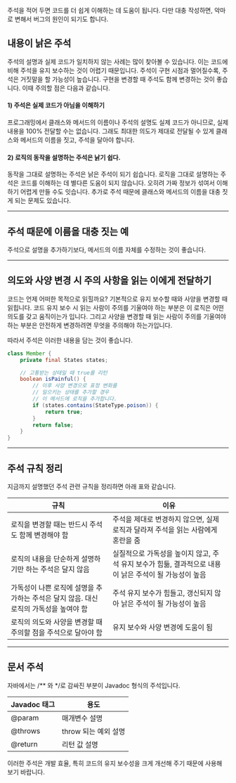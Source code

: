 
주석을 적어 두면 코드를 더 쉽게 이해하는 데 도움이 됩니다. 다만 대충 작성하면, 악마로 변해서 버그의 원인이 되기도 합니다.

## 내용이 낡은 주석

주석의 설명과 실제 코드가 일치하지 않는 사례는 많이 찾아볼 수 있습니다. 이는 코드에 비해 주석을 유지 보수하는 것이 어렵기 때문입니다.
주석이 구현 시점과 멀어질수록, 주석은 거짓말을 할 가능성이 높습니다.
구현을 변경할 때 주석도 함께 변경하는 것이 좋습니다. 이때 주의할 점은 다음과 같습니다.

#### 1) 주석은 실제 코드가 아님을 이해하기

프로그래밍에서 클래스와 메서드의 이름이나 주석의 설명도 실제 코드가 아니므로, 실제 내용을 100% 전달할 수는 없습니다. 그래도 최대한 의도가 제대로 전달될 수 있게 클래스와 메서드의 이름을 짓고, 주석을 달아야 합니다.

#### 2) 로직의 동작을 설명하는 주석은 낡기 쉽다.

동작을 그대로 설명하는 주석은 낡은 주석이 되기 쉽습니다. 로직을 그대로 설명하는 주석은 코드를 이해하는 데 별다른 도움이 되지 않습니다. 오히려 가짜 정보가 섞여서 이해하기 어렵게 만들 수도 잇습니다. 추가로 주석 때문에 클래스와 메서드의 이름을 대충 짓게 되는 문제도 있습니다.


---

## 주석 때문에 이름을 대충 짓는 예

주석으로 설명을 추가하기보다, 메서드의 이름 자체를 수정하는 것이 좋습니다.


---

## 의도와 사양 변경 시 주의 사항을 읽는 이에게 전달하기

코드는 언제 어떠한 목적으로 읽힐까요? 기본적으로 유지 보수할 때와 사양을 변경할 때 읽힙니다.
코드 유지 보수 시 읽는 사람이 주의를 기울여야 하는 부분은 이 로직은 어떤 의도를 갖고 움직이는가 입니다. 그리고 사양을 변경할 때 읽는 사람이 주의를 기울여야 하는 부분은 안전하게 변경하려면 무엇을 주의해야 하는가입니다.

따라서 주석은 이러한 내용을 담는 것이 좋습니다.

```java
class Member {
	private final States states;

	// 고통받는 상태일 때 true를 리턴
	boolean isPainful() {
		// 이후 사양 변경으로 표정 변화를
		// 일으키는 상태를 추가할 경우
		// 이 메서드에 로직을 추가합니다.
		if (states.contains(StateType.poison)) {
			return true;
		}
		return false;
	}
}
```


---

## 주석 규칙 정리

지금까지 설명했던 주석 관련 규칙을 정리하면 아래 표와 같습니다.

| 규칙                                                                                  | 이유                                                          |
| ------------------------------------------------------------------------------------- | ------------------------------------------------------------------------------------------------------ |
| 로직을 변경할 때는 반드시 주석도 함께 변경해야 함                                     | 주석을 제대로 변경하지 않으면, 실제 로직과 달라져 주석을 읽는 사람에게 혼란을 줌              |
| 로직의 내용을 단순하게 설명하기만 하는 주석은 달지 않음                               | 실질적으로 가독성을 높이지 않고, 주석 유지 보수가 힘듦, 결과적으로 내용이 낡은 주석이 될 가능성이 높음 |
| 가독성이 나쁜 로직에 설명을 추가하는 주석은 달지 않음. 대신 로직의 가독성을 높여야 함 | 주석 유지 보수가 힘들고, 갱신되지 않아 낡은 주석이 될 가능성이 높음                     |
| 로직의 의도와 사양을 변경할 때 주의할 점을 주석으로 달아야 함                         | 유지 보수와 사양 변경에 도움이 됨                                         |


---

## 문서 주석

자바에서는 /** 와 \*/로  감싸진 부분이 Javadoc 형식의 주석입니다.

| Javadoc 태그 | 용도             |
| ------------ | -------------------- |
| @param       | 매개변수 설명        |
| @throws      | throw 되는 예외 설명 |
| @return      | 리턴 값 설명        |

이러한 주석은 개발 효율, 특히 코드의 유지 보수성을 크게 개선해 주기 때문에 사용해 보기 바랍니다.